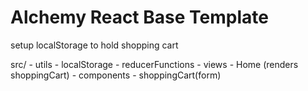 # Alchemy React Base Template

  setup localStorage to hold shopping cart

  src/
    - utils
      - localStorage
      - reducerFunctions
    - views
       - Home (renders shoppingCart)
    - components
      - shoppingCart(form)
